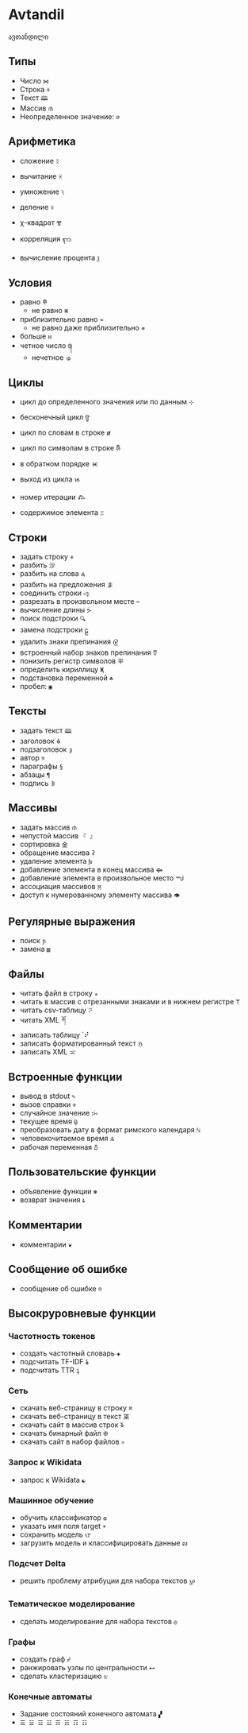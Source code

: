 # Avtandil

ავთანდილი

## Типы

* Число `⋈`
* Строка `⚘`
* Текст `🕮`
* Массив `ᜈ`
* Неопределенное значение: `∅`

## Арифметика

* сложение `ᛝ`
* вычитание `ᚸ`
* умножение `ᛪ`
* деление `ᛄ`

* χ-квадрат `Ⰺ`
* корреляция `ᬈ`
* вычисление процента `ѯ`

## Условия

* равно `𐄷`
    + не равно `𑚐`
* приблизительно равно `≈`
    + не равно даже приблизительно `≉`
* больше `អ`
* четное число `᭕`
    + нечетное `ゅ`

## Циклы


* цикл до определенного значения или по данным `⊹`
* бесконечный цикл `ਊ`
* цикл по словам в строке `ສ`
* цикл по символам в строке `𑚉`
* в обратном порядке `Ⱗ`
* выход из цикла `𑜐`

* номер итерации `𐂅`
* содержимое элемента `♖`

## Строки

* задать строку `⚘`
* разбить `沙`
* разбить на слова `𑜱`
* разбить на предложения `ま`
* соединить строки `𐎺`
* разрезать в произвольном месте `✂`
* вычисление длины `ᕘ`
* поиск подстроки `🔍︎`
* замена подстроки `ဠ`
* удалить знаки препинания `𑜹`
* встроенный набор знаков препинания `𐃨`
* понизить регистр символов `平`
* определить кириллицу `Җ`
* подстановка переменной `☘`
* пробел: `▣`

## Тексты

* задать текст `🕮`
* заголовок `𐂲`
* подзаголовок `ҙ`
* автор `ভ`
* параграфы `§`
* абзацы `¶`
* подпись `𐄨`

## Массивы

* задать массив `ᜈ`
* непустой массив `『 』`
* сортировка `金`
* обращение массива `ʡ`
* удаление элемента `խ`
* добавление элемента в конец массива `⟴`
* добавление элемента в произвольное место `ᙴ`
* ассоциация массивов `ਲ`
* доступ к нумерованному элементу массива `👁`

## Регулярные выражения

* поиск `ɲ`
* замена `▧`

## Файлы 

* читать файл в строку `✯`
* читать в массив с отрезанными знаками и в нижнем регистре `𐊚`
* читать csv-таблицу `⠝`
* читать XML `ཀོ`
* записать таблицу `⠞
* записать форматированный текст `ℌ`
* записать XML `ᜁ`

## Встроенные функции

* вывод в stdout `✎`
* вызов справки `⚜`
* случайное значение `ᜅᜒ`
* текущее время `ῷ`
* преобразовать дату в формат римского календаря `ℕ`
* человекочитаемое время `Ѧ`
* рабочая переменная `𐃰`

## Пользовательские функции

* объявление функции `❃`
* возврат значения `𑚟`

## Комментарии

* комментарии `❦`

## Сообщение об ошибке

* сообщение об ошибке `☹`

## Высокруровневые функции

### Частотность токенов

* создать частотный словарь `◈`
* подсчитать TF-IDF `𐂓`
* подсчитать TTR `į`

### Сеть

* скачать веб-страницу в строку `⌘`
* скачать веб-страницу в текст `枼`
* скачать сайт в массив строк `𐊙`
* скачать бинарный файл `𐃏`
* скачать сайт в набор файлов `⚛`

### Запрос к Wikidata

* запрос к Wikidata `☯`

### Машинное обучение

* обучить классификатор `❂`
* указать имя поля target `☀`
* сохранить модель `ଫ `
* загрузить модель и классифицировать данные `ល`

### Подсчет Delta

* решить проблему атрибуции для набора текстов `𑜗`

### Тематическое моделирование

* сделать моделирование для набора текстов `◎`

### Графы

* создать граф `☍`
* ранжировать узлы по центральности `⊷`
* сделать кластеризацию `ଝ`

### Конечные автоматы

* Задание состояний конечного автомата `▞`
* `☰ ☱ ☲ ☳ ☴ ☵ ☶ ☷`
